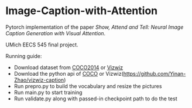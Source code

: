 # Image-Caption-with-Attention

Pytorch implementation of the paper *Show, Attend and Tell: Neural Image Caption Generation with Visual Attention*.

UMich EECS 545 final project.

Running guide:
- Download dataset from [COCO2014](https://cocodataset.org/#download) or [Vizwiz](https://vizwiz.org/tasks-and-datasets/image-captioning/)
- Download the python api of [COCO](https://github.com/cocodataset/cocoapi) or Vizwiz(https://github.com/Yinan-Zhao/vizwiz-caption)
- Run prepro.py to build the vocabulary and resize the pictures
- Run main.py to start training
- Run validate.py along with passed-in checkpoint path to do the test


